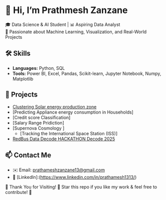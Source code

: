 # 👋 Hi, I’m Prathmesh Zanzane
🎓 Data Science & AI Student | 📊 Aspiring Data Analyst  
🚀 Passionate about Machine Learning, Visualization, and Real-World Projects

## 🛠️ Skills
- **Languages:** Python, SQL
- **Tools:** Power BI, Excel, Pandas, Scikit-learn, Jupyter Notebook, Numpy, Matplotlib

## 📂 Projects
- [Clustering Solar energy production zone](https://github.com/PRATHAMESH2913/Clustering-Solar-energy-production-zone)
- [Predicting Appliance energy consumption in Households]
- [Credit score Classification]
- [Salary Range Pridiction]
- [Supernova Cosmology ]
  - [Tracking the International Space Station (ISS)]
- [RedBus Data Decode HACKATHON Decode 2025](https://github.com/PRATHAMESH2913/RedBus-Data-Decode-Hackathon2025)
  
## 📫 Contact Me
- ✉️ Email: prathameshzanzane13@gmail.com  
- 🔗 [LinkedIn]:(https://www.linkedin.com/in/prathamesh1313/)

🎉 Thank You for Visiting!
🔔 Star this repo if you like my work & feel free to contribute! 🌟


